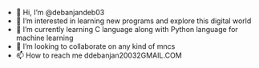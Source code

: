 - 👋 Hi, I’m @debanjandeb03
- 👀 I’m interested in learning new programs and explore this digital world
- 🌱 I’m currently learning C language along with Python language for machine learning
- 💞️ I’m looking to collaborate on any kind of mncs
- 📫 How to reach me ddebanjan20032GMAIL.COM

<!---
debanjandeb03/debanjandeb03 is a ✨ special ✨ repository because its `README.md` (this file) appears on your GitHub profile.
You can click the Preview link to take a look at your changes.
--->
